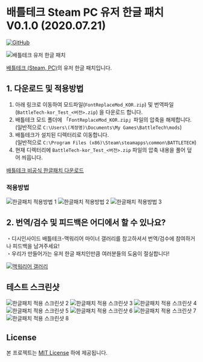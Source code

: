 # 배틀테크 Steam PC 유저 한글 패치 V0.1.0 (2020.07.21)
[![GitHub](https://img.shields.io/badge/License-MIT-yellow.svg)](https://github.com/TariTomo/BattleTech-Korean-Localization/blob/master/LICENSE)

![배틀테크 유저 한글 패치](./screenshot/3.png)

[배틀테크 (Steam, PC)](https://store.steampowered.com/app/637090/BATTLETECH/)의 유저 한글 패치입니다.<br>


## 1. 다운로드 및 적용방법

1. 아래 링크로 이동하여 모드파일(`FontReplaceMod_KOR.zip`) 및 번역파일(`BattleTech-kor_Test_<버전>.zip`) 을 다운로드 합니다.
2. 배틀테크 모드 폴더에 「`FontReplaceMod_KOR.zip`」파일의 압축을 해제합니다.<br>(일반적으로 `C:\Users\(계정명)\Documents\My Games\BattleTech\mods`)
2. 배틀테크가 설치된 디렉터리로 이동합니다.<br>(일반적으로 `C:\Program Files (x86)\Steam\steamapps\common\BATTLETECH`)
3. 현재 디렉터리에 `BattleTech-kor_Test_<버전>.zip` 파일의 압축 내용을 풀어 덮어 씌웁니다.


[배틀테크 비공식 한글패치 다운로드](https://drive.google.com/drive/folders/1AAj6vKO8D8C2-hfrxVvLAusnGER5t_ij?usp=sharing)



### 적용방법
![한글패치 적용방법 1](./screenshot/1.png)
![한글패치 적용방법 2](./screenshot/2.png)
![한글패치 적용방법 3](./screenshot/3.png)


## 2. 번역/검수 및 피드백은 어디에서 할 수 있나요?
・디시인사이드 배틀테크-맥워리어 마이너 갤러리를 참고하셔서 번역/검수에 참여하거나 피드백을 남겨주세요!<br>
・우리가 만들어가는 유저 한글 패치인만큼 여러분들의 도움이 절실합니다!<br>

[![맥워리어 갤러리](./screenshot/dcgall.jpg)](https://gall.dcinside.com/mgallery/board/view/?id=mwo&no=1948&_rk=unp&page=1)


## 테스트 스크린샷
![한글패치 적용 스크린샷 2](./screenshot/test_V0.1.0/2.png)
![한글패치 적용 스크린샷 3](./screenshot/test_V0.1.0/3.png)
![한글패치 적용 스크린샷 4](./screenshot/test_V0.1.0/4.png)
![한글패치 적용 스크린샷 5](./screenshot/test_V0.1.0/5.png)
![한글패치 적용 스크린샷 6](./screenshot/test_V0.1.0/6.png)
![한글패치 적용 스크린샷 7](./screenshot/test_V0.1.0/7.png)
![한글패치 적용 스크린샷 8](./screenshot/test_V0.1.0/8.png)

## License

본 프로젝트는 [MIT License](./LICENSE) 하에 제공됩니다.
